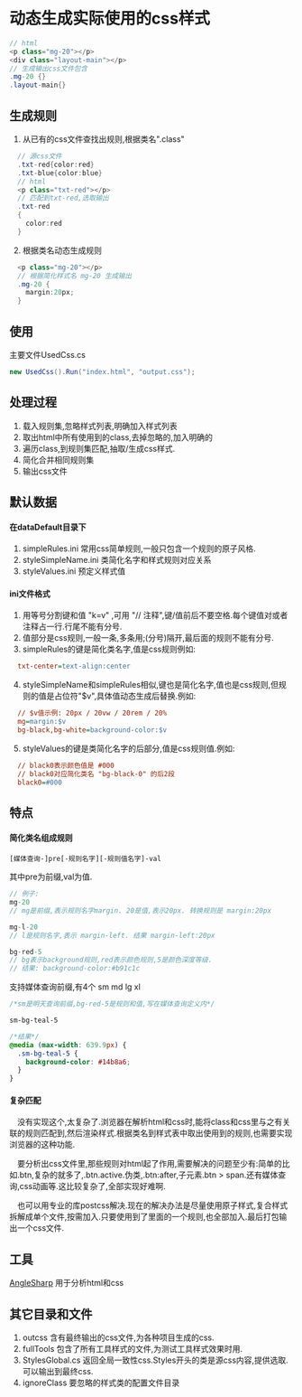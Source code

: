 ﻿# 动态生成实际使用的css样式
```csharp
// html
<p class="mg-20"></p>
<div class="layout-main"></p>
// 生成输出css文件包含
.mg-20 {}
.layout-main{}
```
## 生成规则
1. 从已有的css文件查找出规则,根据类名".class"
```csharp
  // 源css文件
  .txt-red{color:red}
  .txt-blue{color:blue}
  // html
  <p class="txt-red"></p>
  // 匹配到txt-red,选取输出
  .txt-red
  {
    color:red
  }
```
2. 根据类名动态生成规则
```csharp
  <p class="mg-20"></p>
  // 根据简化样式名 mg-20 生成输出
  .mg-20 {
    margin:20px;
  }
```
## 使用
主要文件UsedCss.cs
```csharp
new UsedCss().Run("index.html", "output.css");
```
## 处理过程
1. 载入规则集,忽略样式列表,明确加入样式列表
2. 取出html中所有使用到的class,去掉忽略的,加入明确的
3. 遍历class,到规则集匹配,抽取/生成css样式.
4. 简化合并相同规则集
5. 输出css文件

## 默认数据
#### 在dataDefault目录下
1. simpleRules.ini 常用css简单规则,一般只包含一个规则的原子风格.
2. styleSimpleName.ini 类简化名字和样式规则对应关系
3. styleValues.ini 预定义样式值

#### ini文件格式

1. 用等号分割键和值 "k=v" ,可用 "// 注释",键/值前后不要空格.每个键值对或者注释占一行.行尾不能有分号.
2. 值部分是css规则,一般一条,多条用;(分号)隔开,最后面的规则不能有分号.
3. simpleRules的键是简化类名字,值是css规则例如:
```ini
  txt-center=text-align:center
```
4. styleSimpleName和simpleRules相似,键也是简化名字,值也是css规则,但规则的值是占位符"$v",具体值动态生成后替换.例如:
```ini
  // $v值示例: 20px / 20vw / 20rem / 20%
  mg=margin:$v
  bg-black,bg-white=background-color:$v
```
5. styleValues的键是类简化名字的后部分,值是css规则值.例如:
```ini
  // black0表示颜色值是 #000
  // black0对应简化类名 "bg-black-0" 的后2段
  black0=#000
```

## 特点
#### 简化类名组成规则
```
[媒体查询-]pre[-规则名字][-规则值名字]-val
```
其中pre为前缀,val为值.
```csharp
// 例子:
mg-20
// mg是前缀,表示规则名字margin. 20是值,表示20px. 转换规则是 margin:20px

mg-l-20
// l是规则名字,表示 margin-left. 结果 margin-left:20px

bg-red-5
// bg表示background规则,red表示颜色规则,5是颜色深度等级.
// 结果: background-color:#b91c1c
```
支持媒体查询前缀,有4个 sm md lg xl
```css
/*sm是明天查询前缀,bg-red-5是规则和值,写在媒体查询定义内*/ 

sm-bg-teal-5

/*结果*/
@media (max-width: 639.9px) {
  .sm-bg-teal-5 {
    background-color: #14b8a6;
  }
}
```

#### 复杂匹配
&emsp;没有实现这个,太复杂了.浏览器在解析html和css时,能将class和css里与之有关联的规则匹配到,然后渲染样式.根据类名到样式表中取出使用到的规则,也需要实现浏览器的这种功能.

&emsp;要分析出css文件里,那些规则对html起了作用,需要解决的问题至少有:简单的比如.btn,复杂的就多了,.btn.active.伪类,.btn:after,子元素.btn > span.还有媒体查询,css动画等.这比较复杂了,全部实现好难啊.

&emsp;也可以用专业的库postcss解决.现在的解决办法是尽量使用原子样式,复合样式拆解成单个文件,按需加入.只要使用到了里面的一个规则,也全部加入.最后打包输出一个css文件.
## 工具
[AngleSharp](https://anglesharp.github.io/) 用于分析html和css
## 其它目录和文件
1. outcss 含有最终输出的css文件,为各种项目生成的css.
2. fullTools 包含了所有工具样式的文件,为测试工具样式效果时用.
3. StylesGlobal.cs 返回全局一致性css.Styles开头的类是源css内容,提供选取.可以输出到最终css.
4. ignoreClass 要忽略的样式类的配置文件目录